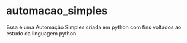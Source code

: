 # automacao_simples
 Essa é uma Automação Simples criada em python com fins voltados ao estudo da linguagem python.
